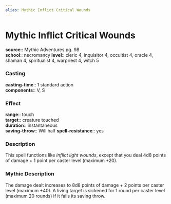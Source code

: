 ```yaml
---
alias: Mythic Inflict Critical Wounds
---
```


# Mythic Inflict Critical Wounds

**source**:: Mythic Adventures pg. 98  
**school**:: necromancy
**level**:: cleric 4, inquisitor 4, occultist 4, oracle 4, shaman 4, spiritualist 4, warpriest 4, witch 5

### Casting 

**casting-time**:: 1 standard action  
**components**:: V, S

### Effect 

**range**:: touch  
**target**:: creature touched  
**duration**:: instantaneous  
**saving-throw**:: Will half
**spell-resistance**:: yes

### Description 

This spell functions like *inflict light wounds*, except that you deal 4d8 points of damage + 1 point per caster level (maximum +20).

### Mythic Description

The damage dealt increases to 8d8 points of damage + 2 points per caster level (maximum +40). A living target is sickened for 1 round per caster level (maximum 20 rounds) if it fails its saving throw.

